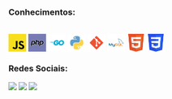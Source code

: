 ### Conhecimentos:

<div style="display: inline_block"><br>
  <img align="center" alt="Ana-Javascript" width="35" src="https://raw.githubusercontent.com/edent/SuperTinyIcons/master/images/svg/javascript.svg">
  <img align="center" alt="Ana-Php" width="35" src="https://raw.githubusercontent.com/edent/SuperTinyIcons/master/images/svg/php.svg">
  <img align="center" alt="Ana-Go" width="35" src="https://raw.githubusercontent.com/edent/SuperTinyIcons/master/images/svg/go.svg">
  <img align="center" alt="Ana-Python" width="35" src="https://raw.githubusercontent.com/edent/SuperTinyIcons/master/images/svg/python.svg">
  <img align="center" alt="Ana-CSS" width="35" src="https://raw.githubusercontent.com/edent/SuperTinyIcons/master/images/svg/git.svg">
  <img align="center" alt="Ana-CSS" width="35" src="https://raw.githubusercontent.com/edent/SuperTinyIcons/master/images/svg/mysql.svg">
  <img align="center" alt="Ana-HTML" width="35" src="https://raw.githubusercontent.com/edent/SuperTinyIcons/master/images/svg/html5.svg">
  <img align="center" alt="Ana-CSS" width="35" src="https://raw.githubusercontent.com/edent/SuperTinyIcons/master/images/svg/css3.svg">
</div>

### Redes Sociais:

<div>
  <a href="https://instagram.com/analiz_rocha" target="_blank"><img src="https://img.shields.io/badge/-Instagram-%23E4405F?style=for-the-badge&logo=instagram&logoColor=white" target="_blank"></a>
  <a href = "mailto:analiztj2@gmail.com"><img src="https://img.shields.io/badge/-Gmail-%23333?style=for-the-badge&logo=gmail&logoColor=white" target="_blank"></a>
  <a href="https://www.linkedin.com/in/analiz-rocha-luz-444934219/" target="_blank"><img src="https://img.shields.io/badge/-LinkedIn-%230077B5?style=for-the-badge&logo=linkedin&logoColor=white" target="_blank"></a> 
</div>
